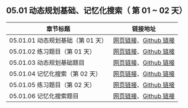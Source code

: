 ## 05.01 动态规划基础、记忆化搜索（ 第 01 ~ 02 天）

| 章节标题                               | 链接地址                                                     |
| -------------------------------------- | ------------------------------------------------------------ |
| 05.01.01 动态规划基础（第 01 天） | [网页链接](https://datawhalechina.github.io/leetcode-notes/#/ch05/05.01/05.01.01-Dynamic-Programming-Basic)、[Github 链接](https://github.com/datawhalechina/leetcode-notes/blob/main/docs/ch05/05.01/05.01.01-Dynamic-Programming-Basic.md) |
| 05.01.02 练习题目（第 01 天） | [网页链接](https://datawhalechina.github.io/leetcode-notes/#/ch05/05.01/05.01.02-Exercises)、[Github 链接](https://github.com/datawhalechina/leetcode-notes/blob/main/docs/ch05/05.01/05.01.02-Exercises.md) |
| 05.01.03 动态规划基础题目 | [网页链接](https://datawhalechina.github.io/leetcode-notes/#/ch05/05.01/05.01.03-Dynamic-Programming-Basic-List)、[Github 链接](https://github.com/datawhalechina/leetcode-notes/blob/main/docs/ch05/05.01/05.01.03-Dynamic-Programming-Basic-List.md) |
| 05.01.04 记忆化搜索（第 02 天） | [网页链接](https://datawhalechina.github.io/leetcode-notes/#/ch05/05.01/05.01.04-Memoization)、[Github 链接](https://github.com/datawhalechina/leetcode-notes/blob/main/docs/ch05/05.01/05.01.04-Memoization.md) |
| 05.01.05 练习题目（第 02 天） | [网页链接](https://datawhalechina.github.io/leetcode-notes/#/ch05/05.01/05.01.05-Exercises)、[Github 链接](https://github.com/datawhalechina/leetcode-notes/blob/main/docs/ch05/05.01/05.01.05-Exercises.md) |
| 05.01.06 记忆化搜索题目 | [网页链接](https://datawhalechina.github.io/leetcode-notes/#/ch05/05.01/05.01.06-Memoization-List)、[Github 链接](https://github.com/datawhalechina/leetcode-notes/blob/main/docs/ch05/05.01/05.01.06-Memoization-List.md) |
